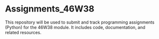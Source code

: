# Assignments_46W38
This repository will be used to submit and track programming assignments (Python) for the 46W38 module. It includes code, documentation, and related resources.
